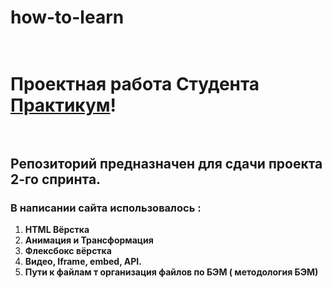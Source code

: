 # how-to-learn<br><br> 
# Проектная работа Студента [Практикум](https://practicum.yandex.ru/ "Практикум")! <br><br>    

## Репозиторий предназначен для  сдачи проекта 2-го спринта.

### **В написании сайта использовалось :**
1. __HTML Вёрстка__
2. __Анимация и Трансформация__
3. __Флексбокс вёрстка__
4. __Видео, Iframe, embed, API.__
5. __Пути к файлам т организация файлов по БЭМ ( методология БЭМ)__

